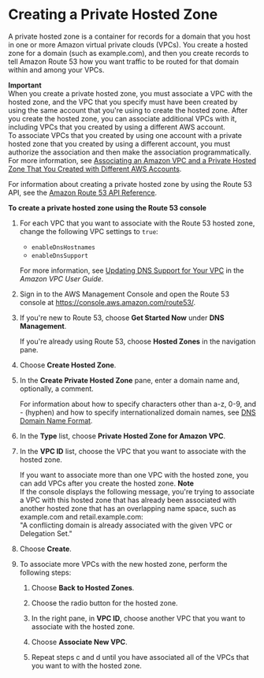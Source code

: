 # Creating a Private Hosted Zone<a name="hosted-zone-private-creating"></a>

A private hosted zone is a container for records for a domain that you host in one or more Amazon virtual private clouds \(VPCs\)\. You create a hosted zone for a domain \(such as example\.com\), and then you create records to tell Amazon Route 53 how you want traffic to be routed for that domain within and among your VPCs\.

**Important**  
When you create a private hosted zone, you must associate a VPC with the hosted zone, and the VPC that you specify must have been created by using the same account that you're using to create the hosted zone\. After you create the hosted zone, you can associate additional VPCs with it, including VPCs that you created by using a different AWS account\.  
To associate VPCs that you created by using one account with a private hosted zone that you created by using a different account, you must authorize the association and then make the association programmatically\. For more information, see [Associating an Amazon VPC and a Private Hosted Zone That You Created with Different AWS Accounts](hosted-zone-private-associate-vpcs-different-accounts.md)\.

For information about creating a private hosted zone by using the Route 53 API, see the [Amazon Route 53 API Reference](https://docs.aws.amazon.com/Route53/latest/APIReference/)\.

**To create a private hosted zone using the Route 53 console**

1. For each VPC that you want to associate with the Route 53 hosted zone, change the following VPC settings to `true`:
   + `enableDnsHostnames`
   + `enableDnsSupport`

   For more information, see [Updating DNS Support for Your VPC](https://docs.aws.amazon.com/vpc/latest/userguide/vpc-dns.html#vpc-dns-updating) in the *Amazon VPC User Guide*\.

1. Sign in to the AWS Management Console and open the Route 53 console at [https://console\.aws\.amazon\.com/route53/](https://console.aws.amazon.com/route53/)\.

1. If you're new to Route 53, choose **Get Started Now** under **DNS Management**\.

   If you're already using Route 53, choose **Hosted Zones** in the navigation pane\.

1. Choose **Create Hosted Zone**\.

1. In the **Create Private Hosted Zone** pane, enter a domain name and, optionally, a comment\.

   For information about how to specify characters other than a\-z, 0\-9, and \- \(hyphen\) and how to specify internationalized domain names, see [DNS Domain Name Format](DomainNameFormat.md)\.

1. In the **Type** list, choose **Private Hosted Zone for Amazon VPC**\.

1. In the **VPC ID** list, choose the VPC that you want to associate with the hosted zone\.

   If you want to associate more than one VPC with the hosted zone, you can add VPCs after you create the hosted zone\.
**Note**  
If the console displays the following message, you're trying to associate a VPC with this hosted zone that has already been associated with another hosted zone that has an overlapping name space, such as example\.com and retail\.example\.com:  
"A conflicting domain is already associated with the given VPC or Delegation Set\."

1. Choose **Create**\.

1. To associate more VPCs with the new hosted zone, perform the following steps:

   1. Choose **Back to Hosted Zones**\.

   1. Choose the radio button for the hosted zone\.

   1. In the right pane, in **VPC ID**, choose another VPC that you want to associate with the hosted zone\.

   1. Choose **Associate New VPC**\.

   1. Repeat steps c and d until you have associated all of the VPCs that you want to with the hosted zone\.